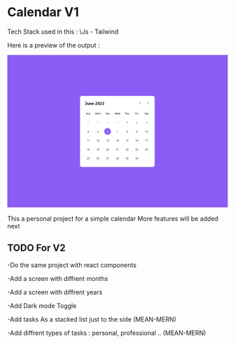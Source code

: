 # Calendar V1

Tech Stack used in this :
\Js - Tailwind

Here is a preview of the output :

![Preview Image](dist/image1.PNG)

This a personal project for a simple calendar
More features will be added next

## TODO For V2

-Do the same project with react components

-Add a screen with diffrent months

-Add a screen with diffrent years

-Add Dark mode Toggle

-Add tasks As a stacked list just to the side (MEAN-MERN)

-Add diffrent types of tasks : personal, professional .. (MEAN-MERN)
